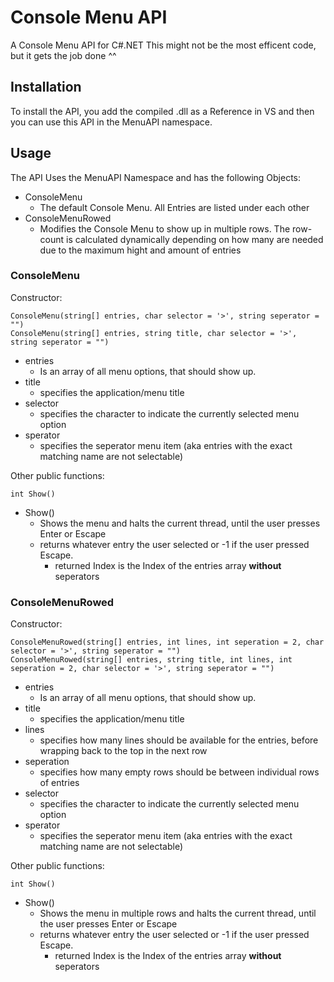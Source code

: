 # Console Menu API
A Console Menu API for C#.NET
This might not be the most efficent code, but it gets the job done ^^

## Installation
To install the API, you add the compiled .dll as a Reference in VS and then you can use this API in the MenuAPI namespace.

## Usage
The API Uses the MenuAPI Namespace and has the following Objects:
- ConsoleMenu
  - The default Console Menu. All Entries are listed under each other
- ConsoleMenuRowed
  - Modifies the Console Menu to show up in multiple rows. The row-count is calculated dynamically depending on how many are needed due to the maximum hight and amount of entries

### ConsoleMenu
Constructor:
```
ConsoleMenu(string[] entries, char selector = '>', string seperator = "")
ConsoleMenu(string[] entries, string title, char selector = '>', string seperator = "")
```
- entries
  - Is an array of all menu options, that should show up.
- title
  - specifies the application/menu title
- selector
  - specifies the character to indicate the currently selected menu option
- sperator
  - specifies the seperator menu item (aka entries with the exact matching name are not selectable)

Other public functions:
```
int Show()
```
- Show()
  - Shows the menu and halts the current thread, until the user presses Enter or Escape
  - returns whatever entry the user selected or -1 if the user pressed Escape.
    - returned Index is the Index of the entries array **without** seperators

### ConsoleMenuRowed
Constructor:
```
ConsoleMenuRowed(string[] entries, int lines, int seperation = 2, char selector = '>', string seperator = "")
ConsoleMenuRowed(string[] entries, string title, int lines, int seperation = 2, char selector = '>', string seperator = "")
```
- entries
  - Is an array of all menu options, that should show up.
- title
  - specifies the application/menu title
- lines
  - specifies how many lines should be available for the entries, before wrapping back to the top in the next row
- seperation
  - specifies how many empty rows should be between individual rows of entries
- selector
  - specifies the character to indicate the currently selected menu option
- sperator
  - specifies the seperator menu item (aka entries with the exact matching name are not selectable)

Other public functions:
```
int Show()
```
- Show()
  - Shows the menu in multiple rows and halts the current thread, until the user presses Enter or Escape
  - returns whatever entry the user selected or -1 if the user pressed Escape.
    - returned Index is the Index of the entries array **without** seperators
